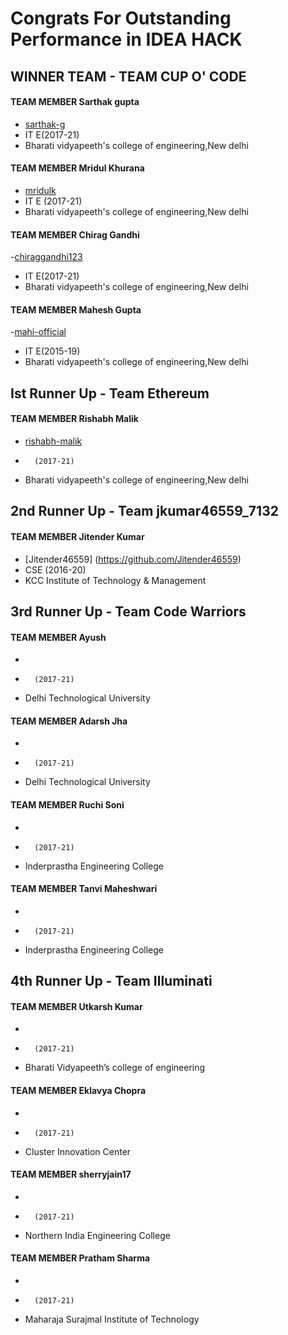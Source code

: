 Congrats For Outstanding Performance in IDEA HACK
===================

## WINNER TEAM - TEAM CUP O' CODE

#### TEAM MEMBER Sarthak gupta
- [sarthak-g](https://github.com/sarthak-g)
- IT E(2017-21)
- Bharati vidyapeeth's college of engineering,New delhi

#### TEAM MEMBER Mridul Khurana
- [mridulk](https://github.com/mridulk)
- IT E (2017-21)
- Bharati vidyapeeth's college of engineering,New delhi

#### TEAM MEMBER Chirag Gandhi
-[chiraggandhi123](https://github.com/chiraggandhi123)
- IT E(2017-21)
- Bharati vidyapeeth's college of engineering,New delhi

#### TEAM MEMBER Mahesh Gupta
-[mahi-official](https://github.com/mahi-official)
- IT E(2015-19)
- Bharati vidyapeeth's college of engineering,New delhi

## Ist Runner Up - Team Ethereum

#### TEAM MEMBER Rishabh Malik

- [rishabh-malik](https://github.com/rishabh-malik)
-       (2017-21)
- Bharati vidyapeeth's college of engineering,New delhi

## 2nd Runner Up - Team jkumar46559_7132

#### TEAM MEMBER Jitender Kumar

- [Jitender46559] (https://github.com/Jitender46559)
- CSE (2016-20)
- KCC Institute of Technology & Management

## 3rd Runner Up - Team Code Warriors

#### TEAM MEMBER Ayush
- 
-       (2017-21)
- Delhi Technological University

#### TEAM MEMBER Adarsh Jha
- 
-       (2017-21)
- Delhi Technological University

#### TEAM MEMBER Ruchi Soni
- 
-       (2017-21)
- Inderprastha Engineering College

#### TEAM MEMBER Tanvi Maheshwari
- 
-       (2017-21)
- Inderprastha Engineering College

## 4th Runner Up - Team Illuminati

#### TEAM MEMBER Utkarsh Kumar
- 
-       (2017-21)
- Bharati Vidyapeeth’s college of engineering

#### TEAM MEMBER Eklavya Chopra
- 
-       (2017-21)
- Cluster Innovation Center

#### TEAM MEMBER sherryjain17
- 
-       (2017-21)
- Northern India Engineering College

#### TEAM MEMBER Pratham Sharma
- 
-       (2017-21)
- Maharaja Surajmal Institute of Technology


